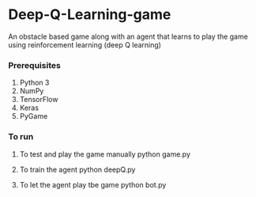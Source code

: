 # Deep-Q-Learning-game

An obstacle based game along with an agent that learns to play the game using reinforcement learning (deep Q learning)

### Prerequisites

1. Python 3
1. NumPy
1. TensorFlow
1. Keras
1. PyGame

### To run

1. To test and play the game manually
python game.py

1. To train the agent
python deepQ.py

1. To let the agent play tbe game
python bot.py
